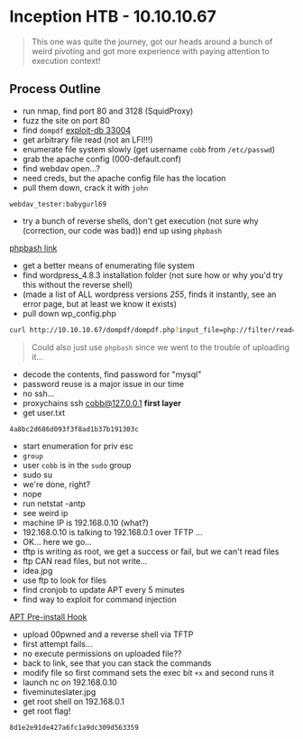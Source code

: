 # Inception HTB - 10.10.10.67

> This one was quite the journey, got our heads around a bunch of weird pivoting and got more experience with paying attention to execution context!

## Process Outline

- run nmap, find port 80 and 3128 (SquidProxy)
- fuzz the site on port 80
- find `dompdf`
[exploit-db 33004](https://www.exploit-db.com/exploits/33004)
- get arbitrary file read (not an LFI!!!)
- enumerate file system slowly (get username `cobb` from `/etc/passwd`)
- grab the apache config (000-default.conf)
- find webdav open...? 
- need creds, but the apache config file has the location
- pull them down, crack it with `john`

`webdav_tester:babygurl69`

- try a bunch of reverse shells, don't get execution (not sure why (correction, our code was bad)) end up using `phpbash`

[phpbash link](https://github.com/Arrexel/phpbash)

- get a better means of enumerating file system
- find wordpress_4.8.3 installation folder (not sure how or why you'd try this without the reverse shell)
- (made a list of ALL wordpress versions *255*, finds it instantly, see an error page, but at least we know it exists)
- pull down wp_config.php

```bash
curl http://10.10.10.67/dompdf/dompdf.php?input_file=php://filter/read=convert.base64-encode/resource=/var/www/html/wordpress_4.8.3/wp-config.php
```
> Could also just use `phpbash` since we went to the trouble of uploading it...

- decode the contents, find password for "mysql"
- password reuse is a major issue in our time
- no ssh...
- proxychains ssh cobb@127.0.0.1 **first layer**
- get user.txt

`4a8bc2d686d093f3f8ad1b37b191303c`

- start enumeration for priv esc
- `group`
- user `cobb` is in the `sudo` group
- sudo su
- we're done, right?
- nope
- run netstat -antp
- see weird ip
- machine IP is 192.168.0.10 (what?)
- 192.168.0.10 is talking to 192.168.0.1 over TFTP
...
- OK... here we go...
- tftp is writing as root, we get a success or fail, but we can't read files
- ftp CAN read files, but not write...
- idea.jpg
- use ftp to look for files
- find cronjob to update APT every 5 minutes
- find way to exploit for command injection

[APT Pre-install Hook](https://www.cyberciti.biz/faq/debian-ubuntu-linux-hook-a-script-command-to-apt-get-upgrade-command/)

- upload 00pwned and a reverse shell via TFTP
- first attempt fails... 
- no execute permissions on uploaded file??
- back to link, see that you can stack the commands
- modify file so first command sets the exec bit `+x` and second runs it
- launch nc on 192.168.0.10
- fiveminuteslater.jpg
- get root shell on 192.168.0.1
- get root flag! 

`8d1e2e91de427a6fc1a9dc309d563359`




